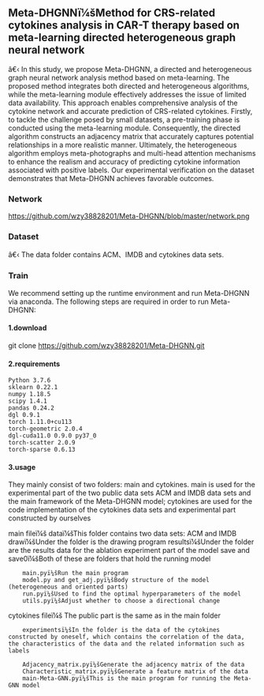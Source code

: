 ## Meta-DHGNNï¼šMethod for CRS-related cytokines analysis in CAR-T therapy based on meta-learning directed heterogeneous graph neural network

â€‹			In this study, we propose Meta-DHGNN, a directed and heterogeneous graph neural network analysis method based on meta-learning. The proposed method integrates both directed and heterogeneous algorithms, while the meta-learning module effectively addresses the issue of limited data availability. This approach enables comprehensive analysis of the cytokine network and accurate prediction of CRS-related cytokines. Firstly, to tackle the challenge posed by small datasets, a pre-training phase is conducted using the meta-learning module. Consequently, the directed algorithm constructs an adjacency matrix that accurately captures potential relationships in a more realistic manner. Ultimately, the heterogeneous algorithm employs meta-photographs and multi-head attention mechanisms to enhance the realism and accuracy of predicting cytokine information associated with positive labels. Our experimental verification on the dataset demonstrates that Meta-DHGNN achieves favorable outcomes.

### Network

https://github.com/wzy38828201/Meta-DHGNN/blob/master/network.png

### Dataset

â€‹	The data folder contains ACM、IMDB and cytokines data sets.

### Train

We recommend setting up the runtime environment and run Meta-DHGNN via anaconda. The following steps are required in order to run Meta-DHGNN:

#### 1.download

git clone https://github.com/wzy38828201/Meta-DHGNN.git

#### 2.requirements

```
Python 3.7.6
sklearn 0.22.1
numpy 1.18.5
scipy 1.4.1
pandas 0.24.2
dgl 0.9.1
torch 1.11.0+cu113
torch-geometric 2.0.4
dgl-cuda11.0 0.9.0 py37_0
torch-scatter 2.0.9
torch-sparse 0.6.13
```

#### 3.usage

They mainly consist of two folders: main and cytokines. main is used for the experimental part of the two public data sets ACM and IMDB data sets and the main framework of the Meta-DHGNN model; cytokines are used for the code implementation of the cytokines data sets and experimental part constructed by ourselves

main fileï¼š
        dataï¼šThis folder contains two data sets: ACM and IMDB
        drawï¼šUnder the folder is the drawing program
        resultsï¼šUnder the folder are the results data for the ablation experiment part of the model
        save and save0ï¼šBoth of these are folders that hold the running model
        

        main.pyï¼šRun the main program
        model.py and get_adj.pyï¼šBody structure of the model (heterogeneous and oriented parts)
        run.pyï¼šUsed to find the optimal hyperparameters of the model
        utils.pyï¼šAdjust whether to choose a directional change

cytokines fileï¼š
        The public part is the same as in the main folder
        

        experimentsï¼šIn the folder is the data of the cytokines constructed by oneself, which contains the correlation of the data, the characteristics of the data and the related information such as labels
        
        Adjacency_matrix.pyï¼šGenerate the adjacency matrix of the data
        Characteristic_matrix.pyï¼šGenerate a feature matrix of the data
        main-Meta-GNN.pyï¼šThis is the main program for running the Meta-GNN model

